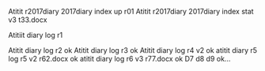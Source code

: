 Atitit r2017diary  2017diary   index up r01
Atitit r2017diary  2017diary   index stat v3 t33.docx




Atitiit diary log r1 

Atitit diary log r2    ok
Atitit diary log r3    ok
Atitit diary log r4 v2 ok
atitit diary r5 log r5 v2 r62.docx   ok
atitit diary  log r6  v3 r77.docx   ok
D7 d8 d9  ok...





 
